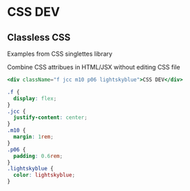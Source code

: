 # CSS DEV

## Classless CSS

Examples from CSS singlettes library

Combine CSS attribues in HTML/JSX without editing CSS file

```jsx
<div className="f jcc m10 p06 lightskyblue">CSS DEV</div>
```

```css
.f {
  display: flex;
}
.jcc {
  justify-content: center;
}
.m10 {
  margin: 1rem;
}
.p06 {
  padding: 0.6rem;
}
.lightskyblue {
  color: lightskyblue;
}
```
